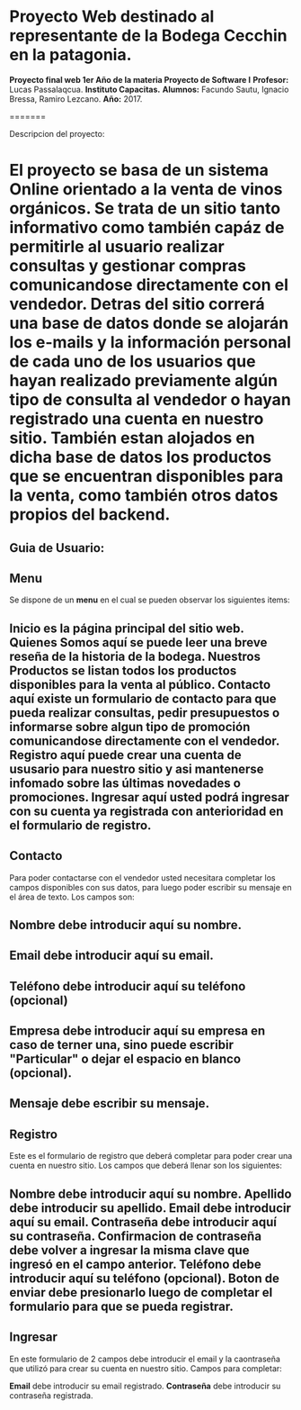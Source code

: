 Proyecto Web destinado al representante de la Bodega Cecchin en la patagonia.
=====
**Proyecto final web 1er Año de la materia Proyecto de Software I**
**Profesor:** Lucas Passalaqcua.
**Instituto Capacitas.**
**Alumnos:** Facundo Sautu, Ignacio Bressa, Ramiro Lezcano.
**Año:** 2017.

=======

Descripcion del proyecto:

El proyecto se basa de un sistema Online orientado a la venta de vinos orgánicos.
Se trata de un sitio tanto informativo como también capáz de permitirle al usuario
realizar consultas y gestionar compras comunicandose directamente con el vendedor.
Detras del sitio correrá una base de datos donde se alojarán los e-mails y la 
información personal de cada uno de los usuarios que hayan realizado previamente 
algún tipo de consulta al vendedor o hayan registrado una cuenta en nuestro sitio. 
También estan alojados en dicha base de datos los productos que se encuentran disponibles
para la venta, como también otros datos propios del backend.
======  

Guia de Usuario:
---
Menu
---
Se dispone de un **menu** en el cual se pueden observar los siguientes items:

**Inicio** es la página principal del sitio web.
**Quienes Somos** aquí se puede leer una breve reseña de la historia de la bodega.
**Nuestros Productos** se listan todos los productos disponibles para la venta al público.
**Contacto** aquí existe un formulario de contacto para que pueda realizar consultas, pedir 
presupuestos o informarse sobre algun tipo de promoción comunicandose directamente con el vendedor.
**Registro** aquí puede crear una cuenta de ususario para nuestro sitio y asi mantenerse infomado sobre
las últimas novedades o promociones.
**Ingresar** aquí usted podrá ingresar con su cuenta ya registrada con anterioridad en el formulario de
registro.
---

Contacto
---

Para poder contactarse con el vendedor usted necesitara completar los campos disponibles con sus datos, 
para luego poder escribir su mensaje en el área de texto.
Los campos son:

**Nombre** debe introducir aquí su nombre.
-
**Email** debe introducir aquí su email.
-
**Teléfono** debe introducir aquí su teléfono (opcional)
-
**Empresa** debe introducir aquí su empresa en caso de terner una, sino puede escribir "Particular" o dejar
el espacio en blanco (opcional).
-
**Mensaje** debe escribir su mensaje.
---

Registro
---

Este es el formulario de registro que deberá completar para poder crear una cuenta en nuestro sitio.
Los campos que deberá llenar son los siguientes:

**Nombre** debe introducir aquí su nombre.
**Apellido** debe introducir su apellido.
**Email** debe introducir aquí su email.
**Contraseña** debe introducir aquí su contraseña.
**Confirmacion de contraseña** debe volver a ingresar la misma clave que ingresó en el campo anterior.
**Teléfono** debe introducir aquí su teléfono (opcional).
**Boton de enviar** debe presionarlo luego de completar el formulario para que se pueda registrar.
---

Ingresar
---

En este formulario de 2 campos debe introducir el email y la caontraseña que utilizó para crear su cuenta
en nuestro sitio.
Campos para completar:

**Email** debe introducir su email registrado.
**Contraseña** debe introducir su contraseña registrada.
